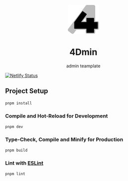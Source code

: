 
<p align="center">
<img src="./src/assets/images/logo.svg" style="width:100px;" />
</p>

<h1 align="center">4Dmin</h1>

<p align="center">
admin teamplate
</p>

[![Netlify Status](https://api.netlify.com/api/v1/badges/ef05f6c3-0aa1-4b9f-ae55-f7a03f0572ca/deploy-status)](https://app.netlify.com/sites/4dmin/deploys)

## Project Setup

```sh
pnpm install
```

### Compile and Hot-Reload for Development

```sh
pnpm dev
```

### Type-Check, Compile and Minify for Production

```sh
pnpm build
```

### Lint with [ESLint](https://eslint.org/)

```sh
pnpm lint
```
